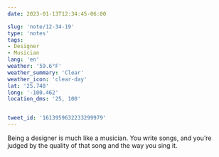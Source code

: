 ```yaml
---
date: 2023-01-13T12:34:45-06:00

slug: 'note/12-34-19'
type: 'notes'
tags:
- Designer
- Musician
lang: 'en'
weather: '59.6°F'
weather_summary: 'Clear'
weather_icon: 'clear-day'
lat: '25.748'
long: '-100.462'
location_dms: '25, 100'


tweet_id: '1613959632233299979'
---
```

Being a designer is much like a musician. You write songs, and you’re judged by the quality of that song and the way you sing it.